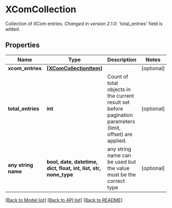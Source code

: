 # XComCollection

Collection of XCom entries.  *Changed in version 2.1.0*&#58; 'total_entries' field is added. 

## Properties
Name | Type | Description | Notes
------------ | ------------- | ------------- | -------------
**xcom_entries** | [**[XComCollectionItem]**](XComCollectionItem.md) |  | [optional] 
**total_entries** | **int** | Count of total objects in the current result set before pagination parameters (limit, offset) are applied.  | [optional] 
**any string name** | **bool, date, datetime, dict, float, int, list, str, none_type** | any string name can be used but the value must be the correct type | [optional]

[[Back to Model list]](../README.md#documentation-for-models) [[Back to API list]](../README.md#documentation-for-api-endpoints) [[Back to README]](../README.md)


